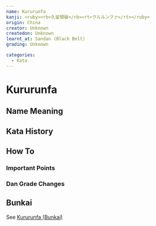 ```yaml
---
name: Kururunfa
kanji: <ruby><rb>久留頓破</rb><rt>クルルンファ</rt></ruby>
origin: China
creator: Unknown
createdon: Unknown
learnt_at: Sandan (Black Belt)
grading: Unknown

categories:
  - Kata
---
```


# Kururunfa

<Infobox/>

## Name Meaning

## Kata History

## How To

<Wiki-Video url="https://youtu.be/3HGX7L6VIcU"/>

### Important Points

### Dan Grade Changes

## Bunkai

See [Kururunfa (Bunkai)](/bunkai/kururunfa)
